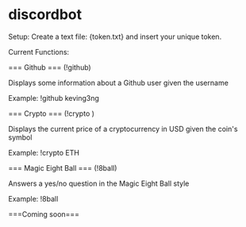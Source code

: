 # discordbot

Setup:
Create a text file: {token.txt} and insert your unique token.  

Current Functions:

=== Github === (!github)

Displays some information about a Github user given the username

Example: !github keving3ng

=== Crypto === (!crypto <symbol>)

Displays the current price of a cryptocurrency in USD given the coin's symbol

Example: !crypto ETH

=== Magic Eight Ball === (!8ball)

Answers a yes/no question in the Magic Eight Ball style

Example: !8ball 

===Coming soon===
